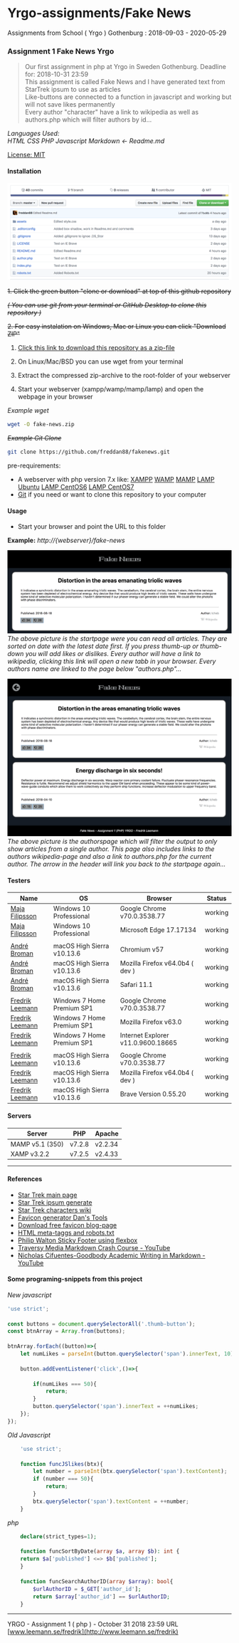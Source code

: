 # Yrgo-assignments/Fake News
Assignments from School ( Yrgo ) Gothenburg : 2018-09-03 - 2020-05-29

### Assignment 1 Fake News Yrgo

> Our first assignment in php at Yrgo in Sweden Gothenburg. Deadline for: 2018-10-31 23:59 \
This assignment is called Fake News and I have generated text from StarTrek ipsum to use as articles \
Like-buttons are connected to a function in javascript and working but will not save likes permanently \
Every author "character" have a link to wikipedia as well as authors.php which will filter authors by id...

_Languages Used:_ \
_HTML CSS PHP Javascript Markdown <- Readme.md_

[License: MIT](https://choosealicense.com/licenses/mit/)

#### Installation

![Github Repository](https://github.com/freddan88/Yrgo-assignments/blob/master/03_PHP/fake-news/screenshots/screenshot-github.png)

~~1. Click the green button "clone or download" at top of this github repository~~

~~*( You can use git from your terminal or GitHub Desktop to clone this repository )*~~

~~2. For easy instalation on Windows, Mac or Linux you can click "Download ZIP"~~

1. [Click this link to download this repository as a zip-file](https://github.com/freddan88/Yrgo-assignments/raw/master/03_PHP/Fake%20News/assets/fake-news.zip)

2. On Linux/Mac/BSD you can use wget from your terminal

3. Extract the compressed zip-archive to the root-folder of your webserver

4. Start your webserver (xampp/wamp/mamp/lamp) and open the webpage in your browser

*Example wget*
```bash
wget -O fake-news.zip
```

~~*Example Git Clone*~~
```bash
git clone https://github.com/freddan88/fakenews.git
```

pre-requirements:
* A webserver with php version 7.x like: 
[XAMPP](https://www.apachefriends.org/index.html "Download XAMPP for Windows Linux Mac") 
[WAMP](https://bitnami.com/stack/wamp/installer "Download WAMP for Windows Mac Linux")
[MAMP](https://www.mamp.info/en/downloads "Download MAMP for Mac Windows")
[LAMP Ubuntu](https://www.digitalocean.com/community/tutorials/how-to-install-linux-apache-mysql-php-lamp-stack-ubuntu-18-04 "Install LAMP on Ubuntu Linux")
[LAMP CentOS6](https://www.digitalocean.com/community/tutorials/how-to-install-linux-apache-mysql-php-lamp-stack-on-centos-6 "Install LAMP on CentOS6 Linux")
[LAMP CentOS7](https://www.digitalocean.com/community/tutorials/how-to-install-linux-apache-mysql-php-lamp-stack-on-centos-7 "Install LAMP on CentOS7 Linux")
* [Git](https://git-scm.com/downloads "Git downloads Mac Windows Linux/Unix") if you need or want to clone this repository to your computer

#### Usage

* Start your browser and point the URL to this folder

**Example:**
_http://{webserver}/fake-news_

![Startpage](https://github.com/freddan88/Yrgo-assignments/blob/master/03_PHP/fake-news/screenshots/screenshot-startpage.png)
*The above picture is the startpage were you can read all articles. They are sorted on date with the latest date first.
If you press thumb-up or thumb-down you will add likes or dislikes. Every author will have a link to wikipedia, clicking this link will open a new tabb in your browser. Every authors name are linked to the page below "authors.php"...*

![Authorpage](https://github.com/freddan88/Yrgo-assignments/blob/master/03_PHP/fake-news/screenshots/screenshot-authorpage.png)
*The above picture is the authorspage which will filter the output to only show articles from a single author.
This page also includes links to the authors wikipedia-page and also a link to authors.php for the current author.
The arrow in the header will link you back to the startpage again...*

#### Testers

Name|OS|Browser|Status
-|-|-|-
[Maja Filipsson](https://github.com/majafilipsson "Maja Filipsson GitHub")|Windows 10 Professional|Google Chrome v70.0.3538.77|working
[Maja Filipsson](https://github.com/majafilipsson "Maja Filipsson GitHub")|Windows 10 Professional|Microsoft Edge 17.17134|working
|||
[André Broman](https://github.com/laykith "André Broman GitHub")|macOS High Sierra v10.13.6|Chromium v57|working
[André Broman](https://github.com/laykith "André Broman GitHub")|macOS High Sierra v10.13.6|Mozilla Firefox v64.0b4 ( dev )|working
[André Broman](https://github.com/laykith "André Broman GitHub")|macOS High Sierra v10.13.6|Safari 11.1|working
|||
[Fredrik Leemann](https://github.com/freddan88 "Fredrik Leemann GitHub")|Windows 7 Home Premium SP1|Google Chrome v70.0.3538.77|working
[Fredrik Leemann](https://github.com/freddan88 "Fredrik Leemann GitHub")|Windows 7 Home Premium SP1|Mozilla Firefox v63.0|working
[Fredrik Leemann](https://github.com/freddan88 "Fredrik Leemann GitHub")|Windows 7 Home Premium SP1|Internet Explorer v11.0.9600.18665|working
|||
[Fredrik Leemann](https://github.com/freddan88 "Fredrik Leemann GitHub")|macOS High Sierra v10.13.6|Google Chrome v70.0.3538.77|working
[Fredrik Leemann](https://github.com/freddan88 "Fredrik Leemann GitHub")|macOS High Sierra v10.13.6|Mozilla Firefox v64.0b4 ( dev )|working
[Fredrik Leemann](https://github.com/freddan88 "Fredrik Leemann GitHub")|macOS High Sierra v10.13.6|Brave Version 0.55.20|working

#### Servers

Server|PHP|Apache
-|-|-
MAMP v5.1 (350)|v7.2.8|v2.2.34
XAMP v3.2.2|v7.2.5|v2.4.33

---

#### References

- [Star Trek main page](http://www.startrek.com)
- [Star Trek ipsum generate](https://vlad-saling.github.io/star-trek-ipsum)
- [Star Trek characters wiki](https://en.wikipedia.org/wiki/List_of_Star_Trek:_Voyager_characters)
- [Favicon generator Dan's Tools](https://www.favicon-generator.org)
- [Download free favicon blog-page](https://www.freefavicon.com/blog)
- [HTML meta-taggs and robots.txt](http://www.robotstxt.org)
- [Philip Walton Sticky Footer using flexbox](https://philipwalton.github.io/solved-by-flexbox/demos/sticky-footer)
- [Traversy Media Markdown Crash Course - YouTube](https://www.youtube.com/watch?v=HUBNt18RFbo)
- [Nicholas Cifuentes-Goodbody Academic Writing in Markdown - YouTube
](https://www.youtube.com/watch?v=hpAJMSS8pvs)

#### Some programing-snippets from this project

*New javascript*
```javascript
'use strict';

const buttons = document.querySelectorAll('.thumb-button');
const btnArray = Array.from(buttons);

btnArray.forEach((button)=>{
	let numLikes = parseInt(button.querySelector('span').innerText, 10);

	button.addEventListener('click',()=>{

		if(numLikes === 50){
			return;
		}
		button.querySelector('span').innerText = ++numLikes;
	});
});
```

*Old Javascript*
```javascript
    'use strict';

    function funcJSlikes(btx){
        let number = parseInt(btx.querySelector('span').textContent);
        if (number === 50){
            return;
        }
        btx.querySelector('span').textContent = ++number;
    }
```
*php*
```php
    declare(strict_types=1);

    function funcSortByDate(array $a, array $b): int {
    return $a['published'] <=> $b['published'];
    }
    
    function funcSearchAuthorID(array $array): bool{
        $urlAuthorID = $_GET['author_id'];
        return $array['author_id'] == $urlAuthorID;
    }
```

---

YRGO - Assignment 1 ( php ) - October 31 2018 23:59 URL [www.leemann.se/fredrik](http://www.leemann.se/fredrik)
